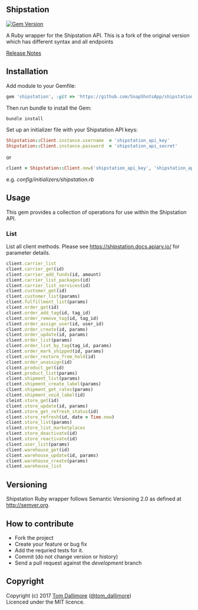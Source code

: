 ## Shipstation

[![Gem Version](https://badge.fury.io/rb/shipstation.svg)](https://badge.fury.io/rb/shipstation)

A Ruby wrapper for the Shipstation API.
This is a fork of the original version which has different syntax and all endpoints

[Release Notes](http://release.tomdallimore.com/projects/shipstation)

## Installation

Add module to your Gemfile:

```ruby
gem 'shipstation', :git => 'https://github.com/SnapShotsApp/shipstation.git'
```

Then run bundle to install the Gem:

```sh
bundle install
```

Set up an initializer file with your Shipstation API keys:

```ruby
Shipstation::Client.instance.username  = 'shipstation_api_key'
Shipstation::Client.instance.password  = 'shipstation_api_secret'
```
or
```ruby
client = Shipstation::Client.new('shipstation_api_key', 'shipstation_api_secret')
```
e.g. *config/initializers/shipstation.rb*

## Usage

This gem provides a collection of operations for use within the Shipstation API.

### List

List all client methods. Please see <https://shipstation.docs.apiary.io/> for parameter details.

```ruby
client.carrier_list
client.carrier_get(id)
client.carrier_add_funds(id, amount)
client.carrier_list_packages(id)
client.carrier_list_services(id)
client.customer_get(id)
client.customer_list(params)
client.fulfillment_list(params)
client.order_get(id)
client.order_add_tag(id, tag_id)
client.order_remove_tag(id, tag_id)
client.order_assign_user(id, user_id)
client.order_create(id, params)
client.order_update(id, params)
client.order_list(params)
client.order_list_by_tag(tag_id, params)
client.order_mark_shipped(id, params)
client.order_restore_from_hold(id)
client.order_unassign(id)
client.product_get(id)
client.product_list(params)
client.shipment_list(params)
client.shipment_create_label(params)
client.shipment_get_rates(params)
client.shipment_void_label(id)
cleint.store_get(id)
client.store_update(id, params)
client.store_get_refresh_status(id)
client.store_refresh(id, date = Time.now)
client.store_list(params)
client.store_list_marketplaces
client.store_deactivate(id)
client.store_reactivate(id)
client.user_list(params)
client.warehouse_get(id)
client.warehouse_update(id, params)
client.warehouse_create(params)
client.warehouse_list
```

## Versioning

Shipstation Ruby wrapper follows Semantic Versioning 2.0 as defined at
<http://semver.org>.

## How to contribute

* Fork the project
* Create your feature or bug fix
* Add the requried tests for it.
* Commit (do not change version or history)
* Send a pull request against the *development* branch

## Copyright
Copyright (c) 2017 [Tom Dallimore](http://www.tomdallimore.com/?utm_source=shipstation&utm_medium=website&utm_campaign=tomdallimore) ([@tom_dallimore](http://twitter.com/tom_dallimore))  
Licenced under the MIT licence.

